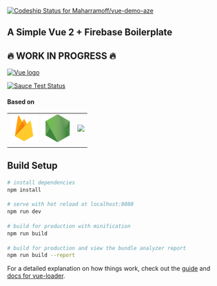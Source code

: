 [ ![Codeship Status for Maharramoff/vue-demo-aze](https://app.codeship.com/projects/3b6d6230-ebc6-0135-a309-3e260d7a1584/status?branch=master)](https://app.codeship.com/projects/270250)

## A Simple Vue 2 + Firebase Boilerplate
## 🔥 WORK IN PROGRESS 🔥

<p><a href="https://vuejs.org" target="_blank" rel="noopener noreferrer"><img width="100" src="https://vuejs.org/images/logo.png" alt="Vue logo"></a></p>

<p>
  <a href="https://saucelabs.com/u/vuejs"><img src="https://saucelabs.com/browser-matrix/vuejs.svg" alt="Sauce Test Status"></a>
</p>

<h4>Based on</h4>
<table>
  <tbody>
    <tr>
      <td align="center" valign="middle">
        <a href="https://laravel.com" target="_blank">
          <img width="64px" src="https://raw.githubusercontent.com/github/explore/6c6508f34230f0ac0d49e847a326429eefbfc030/topics/firebase/firebase.png">
        </a>
      </td>
      <td align="center" valign="middle">
        <a href="https://htmlburger.com" target="_blank">
          <img width="64px" src="https://raw.githubusercontent.com/github/explore/fd96fceccf8c42c99cbe29cf0f8dcc4736fcb85a/topics/nodejs/nodejs.png">
        </a>
      </td>
      <td align="center" valign="middle">
        <a href="https://chaitin.cn/en/" target="_blank">
          <img width="64px" src="https://vuetifyjs.com/static/doc-images/logo.svg">
        </a>
      </td>
    </tr>
    <tr><td></td><td></td><td></td></tr>
  </tbody>
</table>


## Build Setup

``` bash
# install dependencies
npm install

# serve with hot reload at localhost:8080
npm run dev

# build for production with minification
npm run build

# build for production and view the bundle analyzer report
npm run build --report
```

For a detailed explanation on how things work, check out the [guide](http://vuejs-templates.github.io/webpack/) and [docs for vue-loader](http://vuejs.github.io/vue-loader).
